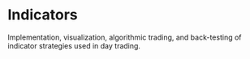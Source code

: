 # Indicators
Implementation, visualization, algorithmic trading, and back-testing of indicator strategies used in day trading.
